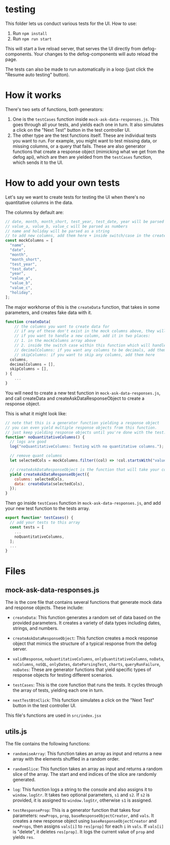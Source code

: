 # testing

This folder lets us conduct various tests for the UI. How to use:

1. Run `npm install`
2. Run `npm run start`

This will start a live reload server, that serves the UI directly from defog-components. Your changes to the defog-components will auto reload the page.

The tests can also be made to run automatically in a loop (just click the "Resume auto testing" button).

# How it works

There's two sets of functions, both generators:

1. One is the `testCases` function inside `mock-ask-data-responses.js`. This goes through all your tests, and yields each one in turn. It also simulates a click on the "Next Test" button in the test controller UI.
2. The other type are the test functions itself. These are individual tests you want to run. For example, you might want to test missing data, or missing columns, or a query that fails. These are also generator functions that create a response object (mimicking what we get from the defog api), which are then are yielded from the `testCases` function, which sends it to the UI.

# How to add your own tests

Let's say we want to create tests for testing the UI when there's no quantitative columns in the data.

The columns by default are:

```js
// date, month, month_short, test_year, test_date, year will be parsed as dates
// value_a, value_b, value_c will be parsed as numbers
// name and holiday will be parsed as a string
// to add new columns, add them here + inside switch/case in the createData function
const mockColumns = [
  "name",
  "date",
  "month",
  "month_short",
  "test_year",
  "test_date",
  "year",
  "value_a",
  "value_b",
  "value_c",
  "holiday",
];
```

The major workhorse of this is the `createData` function, that takes in some parameters, and creates fake data with it.

```js
function createData(
    // the columns you want to create data for
    // if any of these don't exist in the mock columns above, they will be created with data type numbers
    // if you want to handle a new column, add it in two places:
    // 1. in the mockColumns array above
    // 2. inside the switch case within this function which will handle your new column
    // decimalColumns: if you want any columns to be decimals, add them here
    // skipColumns: if you want to skip any columns, add them here
  columns,
  decimalColumns = [],
  skipColumns = [],
) {
    ...
}
```

You will need to create a new test function in `mock-ask-data-responses.js`, and call createData and createAskDataResponseObject to create a response object.

This is what it might look like:

```js
// note that this is a generator function yielding a response object
// you can even yield multiple response objects from this function.
// just keep yielding response objects until you're done with the test.
function* noQuantitativeColumns() {
  // logs are good
  log("noQuantitativeColumns: Testing with no quantitative columns.");

  // remove quant columns
  let selectedCols = mockColumns.filter((col) => !col.startsWith("value"));

  // createAskDataResponseObject is the function that will take your columns and data, and create a response object mimicking what we get from the defog server.
  yield createAskDataResponseObject({
    columns: selectedCols,
    data: createData(selectedCols),
  });
}
```

Then go inside `testCases` function in `mock-ask-data-responses.js`, and add your new test function to the tests array.

```js
export function* testCases() {
  // add your tests to this array
  const tests = [
    ...
    noQuantitativeColumns,
  ];
  ...
}
```

# Files

## mock-ask-data-responses.js

The is the core file that contains several functions that generate mock data and response objects. These include:

- `createData`: This function generates a random set of data based on the provided parameters. It creates a variety of data types including dates, strings, and numbers.

- `createAskDataResponseObject`: This function creates a mock response object that mimics the structure of a typical response from the defog server.

- `validResponse`, `noQuantitativeColumns`, `onlyQuantitativeColumns`, `noData`, `noColumns`, `noSQL`, `onlyDates`, `dateParsingTest`, `charts`, `queryRunFailure`, `noDates`: These are generator functions that yield specific types of response objects for testing different scenarios.

- `testCases`: This is the core function that runs the tests. It cycles through the array of tests, yielding each one in turn.

- `nextTestBtnClick`: This function simulates a click on the "Next Test" button in the test controller UI.

This file's functions are used in `src/index.jsx`

## utils.js

The file contains the following functions:

- `randomiseArray`: This function takes an array as input and returns a new array with the elements shuffled in a random order.

- `randomSlice`: This function takes an array as input and returns a random slice of the array. The start and end indices of the slice are randomly generated.

- `log`: This function logs a string to the console and also assigns it to `window.logStr`. It takes two optional parameters, `s1` and `s2`. If `s2` is provided, it is assigned to `window.logStr`, otherwise `s1` is assigned.

- `testResponseProp`: This is a generator function that takes four parameters: `newProps`, `prop`, `baseResponseObjectCreator`, and `vals`. It creates a new response object using `baseResponseObjectCreator` and `newProps`, then assigns `vals[i]` to `res[prop]` for each `i` in `vals`. If `vals[i]` is "delete", it deletes `res[prop]`. It logs the current value of `prop` and yields `res`.
